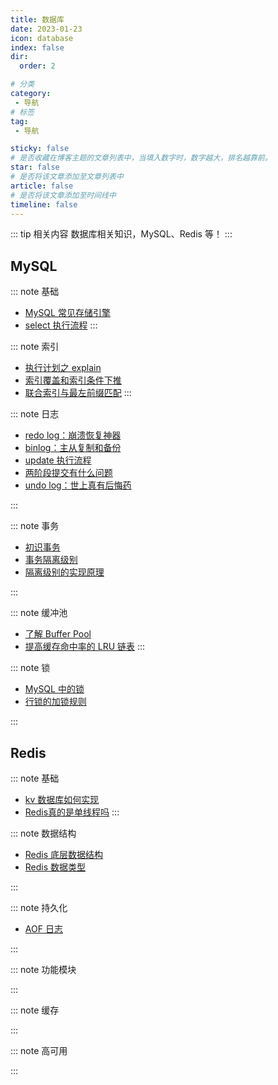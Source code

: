 ```yaml
---
title: 数据库
date: 2023-01-23
icon: database
index: false
dir:
  order: 2

# 分类
category:
 - 导航
# 标签
tag:
 - 导航

sticky: false
# 是否收藏在博客主题的文章列表中，当填入数字时，数字越大，排名越靠前。
star: false
# 是否将该文章添加至文章列表中
article: false
# 是否将该文章添加至时间线中
timeline: false
---
```


::: tip 相关内容
数据库相关知识，MySQL、Redis 等！
:::

## MySQL

::: note 基础
- [MySQL 常见存储引擎](mysql/basis/MySQL常见存储引擎.md)
- [select 执行流程](mysql/basis/select执行流程.md)
:::

::: note 索引
- [执行计划之 explain](mysql/index/执行计划之explain.md)
- [索引覆盖和索引条件下推](mysql/index/索引覆盖和索引条件下推.md)
- [联合索引与最左前缀匹配](mysql/index/联合索引与最左前缀匹配.md)
:::

::: note 日志
- [redo log：崩溃恢复神器](mysql/log/redo%20log：崩溃恢复神器.md)
- [binlog：主从复制和备份](mysql/log/binlog：主从复制和备份.md)
- [update 执行流程](mysql/log/update%20执行流程.md)
- [两阶段提交有什么问题](mysql/log/两阶段提交有什么问题.md)
- [undo log：世上真有后悔药](mysql/log/undo%20log：世上真有后悔药.md)

:::

::: note 事务
- [初识事务](mysql/transaction/初识事务.md)
- [事务隔离级别](mysql/transaction/事务隔离级别.md)
- [隔离级别的实现原理](mysql/transaction/隔离级别的实现原理.md)

:::

::: note 缓冲池
- [了解 Buffer Pool](mysql/buffer_pool/了解BufferPool.md)
- [提高缓存命中率的 LRU 链表](mysql/buffer_pool/提高缓存命中率的LRU链表.md)
:::

::: note 锁
- [MySQL 中的锁](mysql/lock/MySQL中的锁.md)
- [行锁的加锁规则](mysql/lock/行锁的加锁规则.md)

:::


<!-- --------------------------------------------------- -->
## Redis

::: note 基础
- [kv 数据库如何实现](redis/basis/kv数据库如何实现.md)
- [Redis真的是单线程吗](redis/basis/redis真的是单线程吗.md)
:::

::: note 数据结构
- [Redis 底层数据结构](redis/data_structure/redis底层数据结构.md)
- [Redis 数据类型](redis/data_structure/redis数据类型.md)

:::

::: note 持久化
- [AOF 日志](redis/durability/aof日志.md)

:::

::: note 功能模块

:::

::: note 缓存

:::

::: note 高可用

:::

